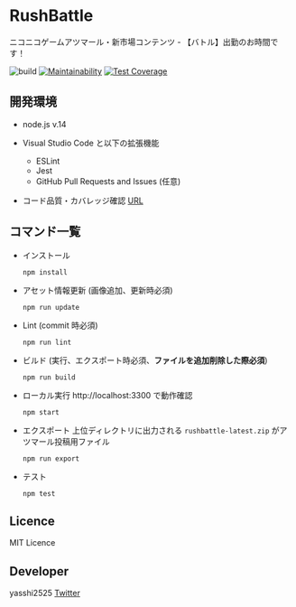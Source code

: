 # RushBattle

ニコニコゲームアツマール・新市場コンテンツ - 【バトル】出勤のお時間です！

![build](https://github.com/yasshi2525/rushbattle/workflows/build/badge.svg)
[![Maintainability](https://api.codeclimate.com/v1/badges/e398020d853112ecbadc/maintainability)](https://codeclimate.com/github/yasshi2525/rushbattle/maintainability) [![Test Coverage](https://api.codeclimate.com/v1/badges/e398020d853112ecbadc/test_coverage)](https://codeclimate.com/github/yasshi2525/rushbattle/test_coverage)

## 開発環境

- node.js v.14
- Visual Studio Code と以下の拡張機能

  - ESLint
  - Jest
  - GitHub Pull Requests and Issues (任意)

- コード品質・カバレッジ確認 [URL](https://codeclimate.com/github/yasshi2525/rushbattle)

## コマンド一覧

- インストール

  ```
  npm install
  ```

- アセット情報更新 (画像追加、更新時必須)

  ```
  npm run update
  ```

- Lint (commit 時必須)

  ```
  npm run lint
  ```

- ビルド (実行、エクスポート時必須、**ファイルを追加削除した際必須**)

  ```
  npm run build
  ```

- ローカル実行
  http://localhost:3300 で動作確認

  ```
  npm start
  ```

- エクスポート
  上位ディレクトリに出力される `rushbattle-latest.zip` がアツマール投稿用ファイル

  ```
  npm run export
  ```

- テスト
  ```
  npm test
  ```

## Licence

MIT Licence

## Developer

yasshi2525 [Twitter](https://twitter.com/yasshi2525)
